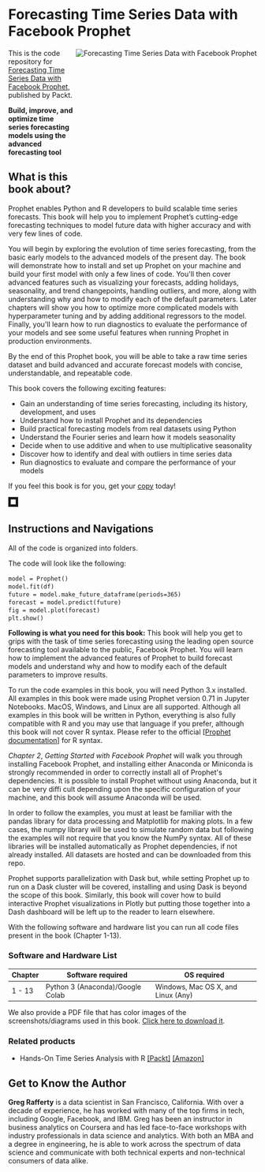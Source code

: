 # Forecasting Time Series Data with Facebook Prophet

<a href="https://www.packtpub.com/product/forecasting-time-series-data-with-facebook-prophet/9781800568532?utm_source=github&utm_medium=repository&utm_campaign=9781800565296"><img src="https://static.packt-cdn.com/products/9781800568532/cover/smaller" alt="Forecasting Time Series Data with Facebook Prophet" height="256px" align="right"></a>

This is the code repository for [Forecasting Time Series Data with Facebook Prophet](https://www.packtpub.com/product/forecasting-time-series-data-with-facebook-prophet/9781800568532?utm_source=github&utm_medium=repository&utm_campaign=9781800568532), published by Packt.

**Build, improve, and optimize time series forecasting models using the advanced forecasting tool**

## What is this book about?

Prophet enables Python and R developers to build scalable time series forecasts. This book will help you to implement Prophet’s cutting-edge forecasting techniques to model future data with higher accuracy and with very few lines of code.

You will begin by exploring the evolution of time series forecasting, from the basic early models to the advanced models of the present day. The book will demonstrate how to install and set up Prophet on your machine and build your first model with only a few lines of code. You'll then cover advanced features such as visualizing your forecasts, adding holidays, seasonality, and trend changepoints, handling outliers, and more, along with understanding why and how to modify each of the default parameters. Later chapters will show you how to optimize more complicated models with hyperparameter tuning and by adding additional regressors to the model. Finally, you'll learn how to run diagnostics to evaluate the performance of your models and see some useful features when running Prophet in production environments.

By the end of this Prophet book, you will be able to take a raw time series dataset and build advanced and accurate forecast models with concise, understandable, and repeatable code.

This book covers the following exciting features: 
* Gain an understanding of time series forecasting, including its history, development, and uses
* Understand how to install Prophet and its dependencies
* Build practical forecasting models from real datasets using Python
* Understand the Fourier series and learn how it models seasonality
* Decide when to use additive and when to use multiplicative seasonality
* Discover how to identify and deal with outliers in time series data
* Run diagnostics to evaluate and compare the performance of your models

If you feel this book is for you, get your [copy](https://www.amazon.com/dp/1800568533) today!

<a href="https://www.packtpub.com/?utm_source=github&utm_medium=banner&utm_campaign=GitHubBanner"><img src="https://raw.githubusercontent.com/PacktPublishing/GitHub/master/GitHub.png" alt="https://www.packtpub.com/" border="5" /></a>

## Instructions and Navigations
All of the code is organized into folders.

The code will look like the following:
```
model = Prophet()
model.fit(df)
future = model.make_future_dataframe(periods=365)
forecast = model.predict(future)
fig = model.plot(forecast)
plt.show()
```

**Following is what you need for this book:**
This book will help you get to grips with the task of time series forecasting using the leading open source forecasting tool available to the public, Facebook Prophet. You will learn how to implement the advanced features of Prophet to build forecast models and understand why and how to modify each of the default parameters to improve results.	

To run the code examples in this book, you will need Python 3.x installed. All examples in this book were made using Prophet version 0.71 in Jupyter Notebooks. MacOS, Windows, and Linux are all supported. Although all examples in this book will be written in Python, everything is also fully compatible with R and you may use that language if you prefer, although this book will not cover R syntax. Please refer to the official [[Prophet documentation]](https://facebook.github.io/prophet/) for R syntax.

_Chapter 2_, _Getting Started with Facebook Prophet_ will walk you through installing Facebook Prophet, and installing either Anaconda or Miniconda is strongly recommended in order to correctly install all of Prophet's dependencies. It is possible to install Prophet without using Anaconda, but it can be very diffi cult depending upon the specific configuration of your machine, and this book will assume Anaconda will be used.

In order to follow the examples, you must at least be familiar with the pandas library for data processing and Matplotlib for making plots. In a few cases, the numpy library will be used to simulate random data but following the examples will not require that you know the NumPy syntax. All of these libraries will be installed automatically as Prophet dependencies, if not already installed. All datasets are hosted and can be downloaded from this repo. 

Prophet supports parallelization with Dask but, while setting Prophet up to run on a Dask cluster will be covered, installing and using Dask is beyond the scope of this book. Similarly, this book will cover how to build interactive Prophet visualizations in Plotly but putting those together into a Dash dashboard will be left up to the reader to learn elsewhere.

With the following software and hardware list you can run all code files present in the book (Chapter 1-13).

### Software and Hardware List

| Chapter  | Software required                                                                    | OS required                        |
| -------- | -------------------------------------------------------------------------------------| -----------------------------------|
|  1 - 13  |   Python 3 (Anaconda)/Google Colab                                                   | Windows, Mac OS X, and Linux (Any) |

We also provide a PDF file that has color images of the screenshots/diagrams used in this book. [Click here to download it](https://static.packt-cdn.com/downloads/9781800568532_ColorImages.pdf).


### Related products <Other books you may enjoy>
* Hands-On Time Series Analysis with R [[Packt]](https://www.packtpub.com/product/hands-on-time-series-analysis-with-r/9781788629157) [[Amazon]](https://www.amazon.com/dp/1788629159)

## Get to Know the Author
**Greg Rafferty** is a data scientist in San Francisco, California. With over a decade of experience, he has worked with many of the top firms in tech, including Google, Facebook, and IBM. Greg has been an instructor in business analytics on Coursera and has led face-to-face workshops with industry professionals in data science and analytics. With both an MBA and a degree in engineering, he is able to work across the spectrum of data science and communicate with both technical experts and non-technical consumers of data alike.



